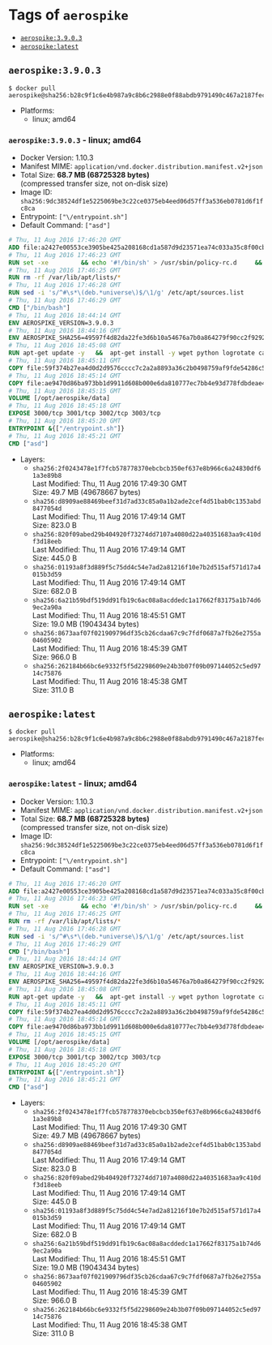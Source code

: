 <!-- THIS FILE IS GENERATED VIA './update-tag-details.sh' -->

# Tags of `aerospike`

-	[`aerospike:3.9.0.3`](#aerospike3903)
-	[`aerospike:latest`](#aerospikelatest)

## `aerospike:3.9.0.3`

```console
$ docker pull aerospike@sha256:b28c9f1c6e4b987a9c8b6c2988e0f88abdb9791490c467a2187fec1061b20f32
```

-	Platforms:
	-	linux; amd64

### `aerospike:3.9.0.3` - linux; amd64

-	Docker Version: 1.10.3
-	Manifest MIME: `application/vnd.docker.distribution.manifest.v2+json`
-	Total Size: **68.7 MB (68725328 bytes)**  
	(compressed transfer size, not on-disk size)
-	Image ID: `sha256:9dc38524df1e5225069be3c22ce0375eb4eed06d57ff3a536eb0781d6f1fc8ca`
-	Entrypoint: `["\/entrypoint.sh"]`
-	Default Command: `["asd"]`

```dockerfile
# Thu, 11 Aug 2016 17:46:20 GMT
ADD file:a2427e00553ce3905be425a208168cd1a587d9d23571ea74c033a35c8f00cbc0 in /
# Thu, 11 Aug 2016 17:46:23 GMT
RUN set -xe 		&& echo '#!/bin/sh' > /usr/sbin/policy-rc.d 	&& echo 'exit 101' >> /usr/sbin/policy-rc.d 	&& chmod +x /usr/sbin/policy-rc.d 		&& dpkg-divert --local --rename --add /sbin/initctl 	&& cp -a /usr/sbin/policy-rc.d /sbin/initctl 	&& sed -i 's/^exit.*/exit 0/' /sbin/initctl 		&& echo 'force-unsafe-io' > /etc/dpkg/dpkg.cfg.d/docker-apt-speedup 		&& echo 'DPkg::Post-Invoke { "rm -f /var/cache/apt/archives/*.deb /var/cache/apt/archives/partial/*.deb /var/cache/apt/*.bin || true"; };' > /etc/apt/apt.conf.d/docker-clean 	&& echo 'APT::Update::Post-Invoke { "rm -f /var/cache/apt/archives/*.deb /var/cache/apt/archives/partial/*.deb /var/cache/apt/*.bin || true"; };' >> /etc/apt/apt.conf.d/docker-clean 	&& echo 'Dir::Cache::pkgcache ""; Dir::Cache::srcpkgcache "";' >> /etc/apt/apt.conf.d/docker-clean 		&& echo 'Acquire::Languages "none";' > /etc/apt/apt.conf.d/docker-no-languages 		&& echo 'Acquire::GzipIndexes "true"; Acquire::CompressionTypes::Order:: "gz";' > /etc/apt/apt.conf.d/docker-gzip-indexes 		&& echo 'Apt::AutoRemove::SuggestsImportant "false";' > /etc/apt/apt.conf.d/docker-autoremove-suggests
# Thu, 11 Aug 2016 17:46:25 GMT
RUN rm -rf /var/lib/apt/lists/*
# Thu, 11 Aug 2016 17:46:28 GMT
RUN sed -i 's/^#\s*\(deb.*universe\)$/\1/g' /etc/apt/sources.list
# Thu, 11 Aug 2016 17:46:29 GMT
CMD ["/bin/bash"]
# Thu, 11 Aug 2016 18:44:14 GMT
ENV AEROSPIKE_VERSION=3.9.0.3
# Thu, 11 Aug 2016 18:44:16 GMT
ENV AEROSPIKE_SHA256=49597f4d82da22fe3d6b10a54676a7b0a864279f90cc2f92928f1dbbc76385c8
# Thu, 11 Aug 2016 18:45:08 GMT
RUN apt-get update -y   &&  apt-get install -y wget python logrotate ca-certificates   && wget "https://www.aerospike.com/artifacts/aerospike-server-community/${AEROSPIKE_VERSION}/aerospike-server-community-${AEROSPIKE_VERSION}-ubuntu16.04.tgz" -O aerospike-server.tgz   && echo "$AEROSPIKE_SHA256 *aerospike-server.tgz" | sha256sum -c -   && mkdir aerospike   && tar xzf aerospike-server.tgz --strip-components=1 -C aerospike   && dpkg -i aerospike/aerospike-server-*.deb   && mkdir -p /var/log/aerospike/   && mkdir -p /var/run/aerospike/   && rm -rf aerospike-server.tgz aerospike /var/lib/apt/lists/*
# Thu, 11 Aug 2016 18:45:11 GMT
COPY file:59f374b27ea4d0d2d9576cccc7c2a2a8893a36c2b0498759af9fde54286c59e8 in /etc/aerospike/aerospike.conf
# Thu, 11 Aug 2016 18:45:14 GMT
COPY file:ae9470d86ba973bb1d9911d608b000e6da810777ec7bb4e93d778fdbdeae4501 in /entrypoint.sh
# Thu, 11 Aug 2016 18:45:15 GMT
VOLUME [/opt/aerospike/data]
# Thu, 11 Aug 2016 18:45:18 GMT
EXPOSE 3000/tcp 3001/tcp 3002/tcp 3003/tcp
# Thu, 11 Aug 2016 18:45:20 GMT
ENTRYPOINT &{["/entrypoint.sh"]}
# Thu, 11 Aug 2016 18:45:21 GMT
CMD ["asd"]
```

-	Layers:
	-	`sha256:2f0243478e1f7fcb578778370ebcbcb350ef637e8b966c6a24830df61a3e89b8`  
		Last Modified: Thu, 11 Aug 2016 17:49:30 GMT  
		Size: 49.7 MB (49678667 bytes)
	-	`sha256:d8909ae88469beef31d7ad33c85a0a1b2ade2cef4d51bab0c1353abd8477054d`  
		Last Modified: Thu, 11 Aug 2016 17:49:14 GMT  
		Size: 823.0 B
	-	`sha256:820f09abed29b404920f73274dd7107a4080d22a40351683aa9c410df3d18eeb`  
		Last Modified: Thu, 11 Aug 2016 17:49:14 GMT  
		Size: 445.0 B
	-	`sha256:01193a8f3d889f5c75dd4c54e7ad2a81216f10e7b2d515af571d17a4015b3d59`  
		Last Modified: Thu, 11 Aug 2016 17:49:14 GMT  
		Size: 682.0 B
	-	`sha256:6a21b59bdf519dd91fb19c6ac08a8acddedc1a17662f83175a1b74d69ec2a90a`  
		Last Modified: Thu, 11 Aug 2016 18:45:51 GMT  
		Size: 19.0 MB (19043434 bytes)
	-	`sha256:8673aaf07f021909796df35cb26cdaa67c9c7fdf0687a7fb26e2755a04605902`  
		Last Modified: Thu, 11 Aug 2016 18:45:39 GMT  
		Size: 966.0 B
	-	`sha256:262184b66bc6e9332f5f5d2298609e24b3b07f09b097144052c5ed9714c75876`  
		Last Modified: Thu, 11 Aug 2016 18:45:38 GMT  
		Size: 311.0 B

## `aerospike:latest`

```console
$ docker pull aerospike@sha256:b28c9f1c6e4b987a9c8b6c2988e0f88abdb9791490c467a2187fec1061b20f32
```

-	Platforms:
	-	linux; amd64

### `aerospike:latest` - linux; amd64

-	Docker Version: 1.10.3
-	Manifest MIME: `application/vnd.docker.distribution.manifest.v2+json`
-	Total Size: **68.7 MB (68725328 bytes)**  
	(compressed transfer size, not on-disk size)
-	Image ID: `sha256:9dc38524df1e5225069be3c22ce0375eb4eed06d57ff3a536eb0781d6f1fc8ca`
-	Entrypoint: `["\/entrypoint.sh"]`
-	Default Command: `["asd"]`

```dockerfile
# Thu, 11 Aug 2016 17:46:20 GMT
ADD file:a2427e00553ce3905be425a208168cd1a587d9d23571ea74c033a35c8f00cbc0 in /
# Thu, 11 Aug 2016 17:46:23 GMT
RUN set -xe 		&& echo '#!/bin/sh' > /usr/sbin/policy-rc.d 	&& echo 'exit 101' >> /usr/sbin/policy-rc.d 	&& chmod +x /usr/sbin/policy-rc.d 		&& dpkg-divert --local --rename --add /sbin/initctl 	&& cp -a /usr/sbin/policy-rc.d /sbin/initctl 	&& sed -i 's/^exit.*/exit 0/' /sbin/initctl 		&& echo 'force-unsafe-io' > /etc/dpkg/dpkg.cfg.d/docker-apt-speedup 		&& echo 'DPkg::Post-Invoke { "rm -f /var/cache/apt/archives/*.deb /var/cache/apt/archives/partial/*.deb /var/cache/apt/*.bin || true"; };' > /etc/apt/apt.conf.d/docker-clean 	&& echo 'APT::Update::Post-Invoke { "rm -f /var/cache/apt/archives/*.deb /var/cache/apt/archives/partial/*.deb /var/cache/apt/*.bin || true"; };' >> /etc/apt/apt.conf.d/docker-clean 	&& echo 'Dir::Cache::pkgcache ""; Dir::Cache::srcpkgcache "";' >> /etc/apt/apt.conf.d/docker-clean 		&& echo 'Acquire::Languages "none";' > /etc/apt/apt.conf.d/docker-no-languages 		&& echo 'Acquire::GzipIndexes "true"; Acquire::CompressionTypes::Order:: "gz";' > /etc/apt/apt.conf.d/docker-gzip-indexes 		&& echo 'Apt::AutoRemove::SuggestsImportant "false";' > /etc/apt/apt.conf.d/docker-autoremove-suggests
# Thu, 11 Aug 2016 17:46:25 GMT
RUN rm -rf /var/lib/apt/lists/*
# Thu, 11 Aug 2016 17:46:28 GMT
RUN sed -i 's/^#\s*\(deb.*universe\)$/\1/g' /etc/apt/sources.list
# Thu, 11 Aug 2016 17:46:29 GMT
CMD ["/bin/bash"]
# Thu, 11 Aug 2016 18:44:14 GMT
ENV AEROSPIKE_VERSION=3.9.0.3
# Thu, 11 Aug 2016 18:44:16 GMT
ENV AEROSPIKE_SHA256=49597f4d82da22fe3d6b10a54676a7b0a864279f90cc2f92928f1dbbc76385c8
# Thu, 11 Aug 2016 18:45:08 GMT
RUN apt-get update -y   &&  apt-get install -y wget python logrotate ca-certificates   && wget "https://www.aerospike.com/artifacts/aerospike-server-community/${AEROSPIKE_VERSION}/aerospike-server-community-${AEROSPIKE_VERSION}-ubuntu16.04.tgz" -O aerospike-server.tgz   && echo "$AEROSPIKE_SHA256 *aerospike-server.tgz" | sha256sum -c -   && mkdir aerospike   && tar xzf aerospike-server.tgz --strip-components=1 -C aerospike   && dpkg -i aerospike/aerospike-server-*.deb   && mkdir -p /var/log/aerospike/   && mkdir -p /var/run/aerospike/   && rm -rf aerospike-server.tgz aerospike /var/lib/apt/lists/*
# Thu, 11 Aug 2016 18:45:11 GMT
COPY file:59f374b27ea4d0d2d9576cccc7c2a2a8893a36c2b0498759af9fde54286c59e8 in /etc/aerospike/aerospike.conf
# Thu, 11 Aug 2016 18:45:14 GMT
COPY file:ae9470d86ba973bb1d9911d608b000e6da810777ec7bb4e93d778fdbdeae4501 in /entrypoint.sh
# Thu, 11 Aug 2016 18:45:15 GMT
VOLUME [/opt/aerospike/data]
# Thu, 11 Aug 2016 18:45:18 GMT
EXPOSE 3000/tcp 3001/tcp 3002/tcp 3003/tcp
# Thu, 11 Aug 2016 18:45:20 GMT
ENTRYPOINT &{["/entrypoint.sh"]}
# Thu, 11 Aug 2016 18:45:21 GMT
CMD ["asd"]
```

-	Layers:
	-	`sha256:2f0243478e1f7fcb578778370ebcbcb350ef637e8b966c6a24830df61a3e89b8`  
		Last Modified: Thu, 11 Aug 2016 17:49:30 GMT  
		Size: 49.7 MB (49678667 bytes)
	-	`sha256:d8909ae88469beef31d7ad33c85a0a1b2ade2cef4d51bab0c1353abd8477054d`  
		Last Modified: Thu, 11 Aug 2016 17:49:14 GMT  
		Size: 823.0 B
	-	`sha256:820f09abed29b404920f73274dd7107a4080d22a40351683aa9c410df3d18eeb`  
		Last Modified: Thu, 11 Aug 2016 17:49:14 GMT  
		Size: 445.0 B
	-	`sha256:01193a8f3d889f5c75dd4c54e7ad2a81216f10e7b2d515af571d17a4015b3d59`  
		Last Modified: Thu, 11 Aug 2016 17:49:14 GMT  
		Size: 682.0 B
	-	`sha256:6a21b59bdf519dd91fb19c6ac08a8acddedc1a17662f83175a1b74d69ec2a90a`  
		Last Modified: Thu, 11 Aug 2016 18:45:51 GMT  
		Size: 19.0 MB (19043434 bytes)
	-	`sha256:8673aaf07f021909796df35cb26cdaa67c9c7fdf0687a7fb26e2755a04605902`  
		Last Modified: Thu, 11 Aug 2016 18:45:39 GMT  
		Size: 966.0 B
	-	`sha256:262184b66bc6e9332f5f5d2298609e24b3b07f09b097144052c5ed9714c75876`  
		Last Modified: Thu, 11 Aug 2016 18:45:38 GMT  
		Size: 311.0 B
